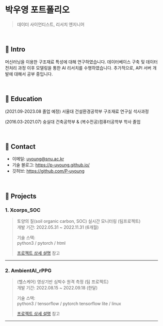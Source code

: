 # 박우영 포트폴리오
> 데이터 사이언티스트, 리서치 엔지니어

</br>

## :pushpin: Intro

머신러닝을 이용한 구조재료 특성에 대해 연구하였습니다. 데이터베이스 구축 및 데이터 전처리 과정 이후 모델링을 통한 AI 리서치를 수행하였습니다. 
추가적으로, API 서버 개발에 대해서 공부 중입니다.


</br>

## :pushpin: Education

(2021.09-2023.08 졸업 예정) 서울대 건설환경공학부 구조재료 연구실 석사과정 

(2016.03-2021.07) 숭실대 건축공학부 & (복수전공)컴퓨터공학부 학사 졸업


</br>

## :pushpin: Contact
- 이메일: uyoung@snu.ac.kr
- 기술 블로그: https://p-uyoung.github.io/
- 깃허브: https://github.com/P-uyoung

</br>

## :pushpin: Projects
### 1. Xcorps_SOC
>토양의 질(soil organic carbon, SOC) 실시간 모니터링 (팀프로젝트)  
>개발 기간: 2022.05.31 ~ 2022.11.31 (6개월)  
>  
>기술 스택:  
>python3 / pytorch / html 
>  
>[프로젝트 상세 설명](https://github.com/P-uyoung/X-Corps_Soil-detection) 참고

---

### 2. AmbientAI_rPPG
>(헬스케어) 영상기반 심박수 원격 측정 (팀 프로젝트)  
>개발 기간: 2022.08.15 ~ 2022.09.18 (한달)
>  
>기술 스택:  
>python3 / tensorflow / pytorch 
>tensorflow lite / linux 
>
>[프로젝트 상세 설명](https://github.com/P-uyoung/Ambient_RPPG) 참고

---

